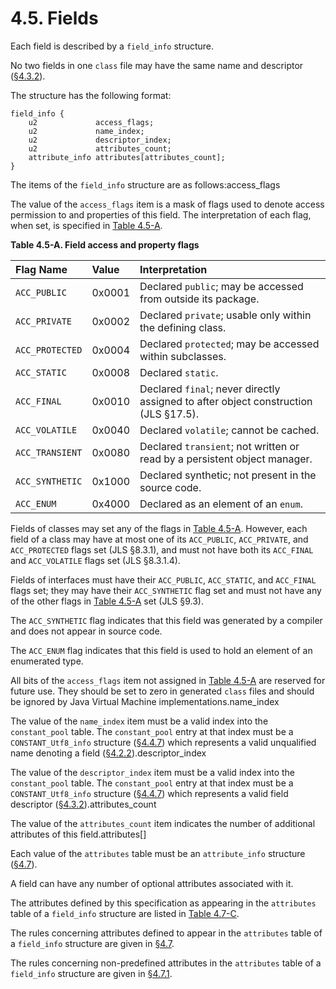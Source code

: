 # 4.5. Fields

Each field is described by a `field_info` structure.

No two fields in one `class` file may have the same name and descriptor \([§4.3.2](https://docs.oracle.com/javase/specs/jvms/se8/html/jvms-4.html#jvms-4.3.2)\).

The structure has the following format:

```text
field_info {
    u2             access_flags;
    u2             name_index;
    u2             descriptor_index;
    u2             attributes_count;
    attribute_info attributes[attributes_count];
}
```

The items of the `field_info` structure are as follows:access\_flags

The value of the `access_flags` item is a mask of flags used to denote access permission to and properties of this field. The interpretation of each flag, when set, is specified in [Table 4.5-A](https://docs.oracle.com/javase/specs/jvms/se8/html/jvms-4.html#jvms-4.5-200-A.1).

**Table 4.5-A. Field access and property flags**

| Flag Name | Value | Interpretation |
| :--- | :--- | :--- |
| `ACC_PUBLIC` | 0x0001 | Declared `public`; may be accessed from outside its package. |
| `ACC_PRIVATE` | 0x0002 | Declared `private`; usable only within the defining class. |
| `ACC_PROTECTED` | 0x0004 | Declared `protected`; may be accessed within subclasses. |
| `ACC_STATIC` | 0x0008 | Declared `static`. |
| `ACC_FINAL` | 0x0010 | Declared `final`; never directly assigned to after object construction \(JLS §17.5\). |
| `ACC_VOLATILE` | 0x0040 | Declared `volatile`; cannot be cached. |
| `ACC_TRANSIENT` | 0x0080 | Declared `transient`; not written or read by a persistent object manager. |
| `ACC_SYNTHETIC` | 0x1000 | Declared synthetic; not present in the source code. |
| `ACC_ENUM` | 0x4000 | Declared as an element of an `enum`. |

Fields of classes may set any of the flags in [Table 4.5-A](https://docs.oracle.com/javase/specs/jvms/se8/html/jvms-4.html#jvms-4.5-200-A.1). However, each field of a class may have at most one of its `ACC_PUBLIC`, `ACC_PRIVATE`, and `ACC_PROTECTED` flags set \(JLS §8.3.1\), and must not have both its `ACC_FINAL` and `ACC_VOLATILE` flags set \(JLS §8.3.1.4\).

Fields of interfaces must have their `ACC_PUBLIC`, `ACC_STATIC`, and `ACC_FINAL` flags set; they may have their `ACC_SYNTHETIC` flag set and must not have any of the other flags in [Table 4.5-A](https://docs.oracle.com/javase/specs/jvms/se8/html/jvms-4.html#jvms-4.5-200-A.1) set \(JLS §9.3\).

The `ACC_SYNTHETIC` flag indicates that this field was generated by a compiler and does not appear in source code.

The `ACC_ENUM` flag indicates that this field is used to hold an element of an enumerated type.

All bits of the `access_flags` item not assigned in [Table 4.5-A](https://docs.oracle.com/javase/specs/jvms/se8/html/jvms-4.html#jvms-4.5-200-A.1) are reserved for future use. They should be set to zero in generated `class` files and should be ignored by Java Virtual Machine implementations.name\_index

The value of the `name_index` item must be a valid index into the `constant_pool` table. The `constant_pool` entry at that index must be a `CONSTANT_Utf8_info` structure \([§4.4.7](https://docs.oracle.com/javase/specs/jvms/se8/html/jvms-4.html#jvms-4.4.7)\) which represents a valid unqualified name denoting a field \([§4.2.2](https://docs.oracle.com/javase/specs/jvms/se8/html/jvms-4.html#jvms-4.2.2)\).descriptor\_index

The value of the `descriptor_index` item must be a valid index into the `constant_pool` table. The `constant_pool` entry at that index must be a `CONSTANT_Utf8_info` structure \([§4.4.7](https://docs.oracle.com/javase/specs/jvms/se8/html/jvms-4.html#jvms-4.4.7)\) which represents a valid field descriptor \([§4.3.2](https://docs.oracle.com/javase/specs/jvms/se8/html/jvms-4.html#jvms-4.3.2)\).attributes\_count

The value of the `attributes_count` item indicates the number of additional attributes of this field.attributes\[\]

Each value of the `attributes` table must be an `attribute_info` structure \([§4.7](https://docs.oracle.com/javase/specs/jvms/se8/html/jvms-4.html#jvms-4.7)\).

A field can have any number of optional attributes associated with it.

The attributes defined by this specification as appearing in the `attributes` table of a `field_info` structure are listed in [Table 4.7-C](https://docs.oracle.com/javase/specs/jvms/se8/html/jvms-4.html#jvms-4.7-320).

The rules concerning attributes defined to appear in the `attributes` table of a `field_info` structure are given in [§4.7](https://docs.oracle.com/javase/specs/jvms/se8/html/jvms-4.html#jvms-4.7).

The rules concerning non-predefined attributes in the `attributes` table of a `field_info` structure are given in [§4.7.1](https://docs.oracle.com/javase/specs/jvms/se8/html/jvms-4.html#jvms-4.7.1).

